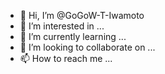- 👋 Hi, I’m @GoGoW-T-Iwamoto
- 👀 I’m interested in ...
- 🌱 I’m currently learning ...
- 💞️ I’m looking to collaborate on ...
- 📫 How to reach me ...

<!---
GoGoW-T-Iwamoto/GoGoW-T-Iwamoto is a ✨ special ✨ repository because its `README.md` (this file) appears on your GitHub profile.
You can click the Preview link to take a look at your changes.
--->
